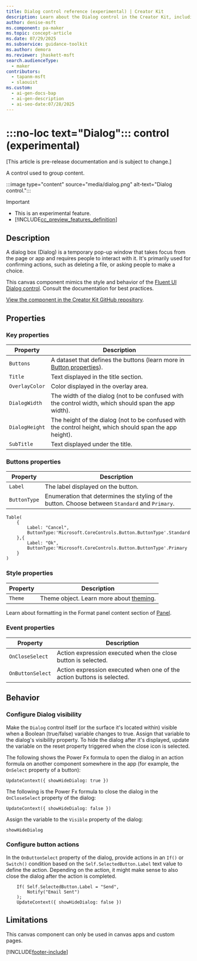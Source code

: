 ```yaml
---
title: Dialog control reference (experimental) | Creator Kit
description: Learn about the Dialog control in the Creator Kit, including its properties, behavior, and configuration for canvas apps.
author: denise-msft
ms.component: pa-maker
ms.topic: concept-article
ms.date: 07/29/2025
ms.subservice: guidance-toolkit
ms.author: demora
ms.reviewer: jhaskett-msft
search.audienceType:
  - maker
contributors:
  - tapanm-msft
  - slaouist
ms.custom:
  - ai-gen-docs-bap
  - ai-gen-description
  - ai-seo-date:07/28/2025
---
```

# :::no-loc text="Dialog"::: control (experimental)

[This article is pre-release documentation and is subject to change.]

A control used to group content.

:::image type="content" source="media/dialog.png" alt-text="Dialog control.":::

> [!IMPORTANT]
> - This is an experimental feature.
> - [!INCLUDE[cc_preview_features_definition](../../includes/cc-preview-features-definition.md)]

## Description

A dialog box (Dialog) is a temporary pop-up window that takes focus from the page or app and requires people to interact with it. It's primarily used for confirming actions, such as deleting a file, or asking people to make a choice.

This canvas component mimics the style and behavior of the [Fluent UI Dialog control](https://developer.microsoft.com/fluentui#/controls/web/Dialog). Consult the documentation for best practices.

[View the component in the Creator Kit GitHub repository](
https://github.com/microsoft/powercat-creator-kit/tree/main/CreatorKitCore/SolutionPackage/src/CanvasApps/cat_powercatcomponentlibrary_0be3a_DocumentUri.msapp).

## Properties

### Key properties

| Property | Description |
| -------- | ----------- |
| `Buttons` | A dataset that defines the buttons (learn more in [Button properties](#buttons-properties)). |
| `Title` | Text displayed in the title section. |
| `OverlayColor` | Color displayed in the overlay area. |
| `DialogWidth` | The width of the dialog (not to be confused with the control width, which should span the app width). |
| `DialogHeight` | The height of the dialog (not to be confused with the control height, which should span the app height). |
| `SubTitle` | Text displayed under the title. |

### Buttons properties

| Property | Description |
| -------- | ----------- |
| `Label` | The label displayed on the button. |
| `ButtonType` | Enumeration that determines the styling of the button. Choose between `Standard` and `Primary`.|

```power-fx
Table(
    {
        Label: "Cancel", 
        ButtonType:'Microsoft.CoreControls.Button.ButtonType'.Standard 
    },{
        Label: "Ok", 
        ButtonType:'Microsoft.CoreControls.Button.ButtonType'.Primary
    }
)
```

### Style properties

| Property | Description |
| -------- | ----------- |
| `Theme` | Theme object. Learn more about [theming](theme.md). |

Learn about formatting in the Format panel content section of [Panel](./panel.md#format-panel-content).

### Event properties

| Property | Description |
| -------- | ----------- |
| `OnCloseSelect` | Action expression executed when the close button is selected. |
| `OnButtonSelect` | Action expression executed when one of the action buttons is selected. |

## Behavior

### Configure Dialog visibility

Make the `Dialog` control itself (or the surface it's located within) visible when a Boolean (true/false) variable changes to true. Assign that variable to the dialog's visibility property. To hide the dialog after it's displayed, update the variable on the reset property triggered when the close icon is selected.

The following shows the Power Fx formula to open the dialog in an action formula on another component somewhere in the app (for example, the `OnSelect` property of a button):

```power-fx
UpdateContext({ showHideDialog: true })
```

The following is the Power Fx formula to close the dialog in the `OnCloseSelect` property of the dialog:

```power-fx
UpdateContext({ showHideDialog: false })
```

Assign the variable to the `Visible` property of the dialog:

```power-fx
showHideDialog
```

### Configure button actions

In the `OnButtonSelect` property of the dialog, provide actions in an `If()` or `Switch()` condition based on the `Self.SelectedButton.Label` text value to define the action. Depending on the action, it might make sense to also close the dialog after the action is completed.

```power-fx
    If( Self.SelectedButton.Label = "Send", 
        Notify("Email Sent")
    );
    UpdateContext({ showHideDialog: false })
```

## Limitations

This canvas component can only be used in canvas apps and custom pages.

[!INCLUDE[footer-include](../../includes/footer-banner.md)]
